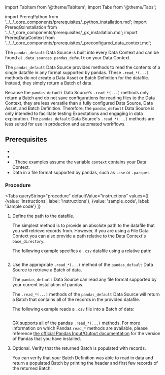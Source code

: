 import TabItem from '@theme/TabItem';
import Tabs from '@theme/Tabs';

import PrereqPython from '../../_core_components/prerequisites/_python_installation.md';
import PrereqGxInstallation from '../../_core_components/prerequisites/_gx_installation.md';
import PrereqDataContext from '../../_core_components/prerequisites/_preconfigured_data_context.md';

The `pandas_default` Data Source is built into every Data Context and can be found at `.data_sources.pandas_default` on your Data Context.

The `pandas_default` Data Source provides methods to read the contents of a single datafile in any format supported by pandas.  These `.read_*(...)` methods do not create a Data Asset or Batch Definition for the datafile.  Instead, they simply return a Batch of data.

Because the `pandas_default` Data Source's `.read_*(...)` methods only return a Batch and do not save configurations for reading files to the Data Context, they are less versatile than a fully configured Data Source, Data Asset, and Batch Definition. Therefore, the `pandas_default` Data Source is only intended to facilitate testing Expectations and engaging in data exploration.  The `pandas_default` Data Source's `.read_*(...)` methods are less suited for use in production and automated workflows.

## Prerequisites

- <PrereqPython/>.
- <PrereqGxInstallation/>.
- <PrereqDataContext/>.  These examples assume the variable `context` contains your Data Context.
- Data in a file format supported by pandas, such as `.csv` or `.parquet`.

### Procedure

<Tabs 
   queryString="procedure"
   defaultValue="instructions"
   values={[
      {value: 'instructions', label: 'Instructions'},
      {value: 'sample_code', label: 'Sample code'}
   ]}
>

<TabItem value="instructions" label="Instructions">

1. Define the path to the datafile.

   The simplest method is to provide an absolute path to the datafile that you will retrieve records from.  However, if you are using a File Data Context you can also provide a path relative to the Data Context's `base_directory`.

   The following example specifies a `.csv` datafile using a relative path:

   ```python title="Python" name="docs/docusaurus/docs/core/define_expectations/_examples/retrieve_a_batch_of_test_data_pandas_default.py - provide the path to a data file"
   ```

2. Use the appropriate `.read_*(...)` method of the `pandas_default` Data Source to retrieve a Batch of data.

   The `pandas_default` Data Source can read any file format supported by your current installation of pandas.

   The `.read_*(...)` methods of the `pandas_default` Data Source will return a Batch that contains all of the records in the provided datafile.

   The following example reads a `.csv` file into a Batch of data:

   ```python title="Python" name="docs/docusaurus/docs/core/define_expectations/_examples/retrieve_a_batch_of_test_data_pandas_default.py - read data into Batch with pandas_default Data Source"
   ```

   GX supports all of the pandas `.read_*(...)` methods.  For more information on which Pandas `read_*` methods are available, please reference [the official Pandas Input/Output documentation](https://pandas.pydata.org/docs/reference/io.html) for the version of Pandas that you have installed.

3. Optional. Verify that the returned Batch is populated with records.

   You can verify that your Batch Definition was able to read in data and return a populated Batch by printing the header and first few records of the returned Batch:

   ```python title="Python" name="docs/docusaurus/docs/core/define_expectations/_examples/retrieve_a_batch_of_test_data_pandas_default.py - verify data was read into a Batch"
   ```


</TabItem>

<TabItem value="sample_code" label="Sample code">

```python title="Python" name="docs/docusaurus/docs/core/define_expectations/_examples/retrieve_a_batch_of_test_data_pandas_default.py - full code example"
```

</TabItem>

</Tabs>